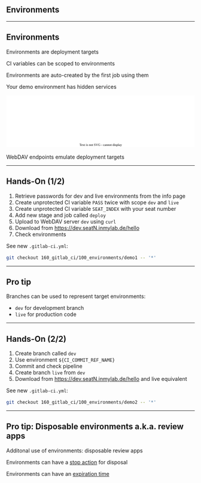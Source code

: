 <!-- .slide: id="gitlab_environments" class="vertical-center" -->

<i class="fa-duotone fa-fence fa-8x fa-duotone-colors" style="float: right; color: grey;"></i>

## Environments

---

## Environments

Environments are deployment targets [](https://docs.gitlab.com/ee/ci/environments/)

CI variables can be scoped to environments

Environments are auto-created by the first job using them

Your demo environment has hidden services

![](160_gitlab_ci/100_environments/webdav.drawio.svg) <!-- .element: style="width: 70%;" -->

WebDAV endpoints emulate deployment targets

---

## Hands-On (1/2) [<i class="fa fa-comment-code"></i>](https://github.com/nicholasdille/container-slides/tree/160_gitlab_ci/100_environments/demo1 "100_environments/demo1")

1. Retrieve passwords for dev and live environments from the info page
1. Create unprotected CI variable `PASS` twice with scope `dev` and `live`
1. Create unprotected CI variable `SEAT_INDEX` with your seat number
1. Add new stage and job called `deploy`
1. Upload to WebDAV server `dev` using `curl`
1. Download from https://dev.seatN.inmylab.de/hello
1. Check environments

See new `.gitlab-ci.yml`:

```bash
git checkout 160_gitlab_ci/100_environments/demo1 -- '*'
```

---

## Pro tip

Branches can be used to represent target environments:

- `dev` for development branch
- `live` for production code

---

## Hands-On (2/2) [<i class="fa fa-comment-code"></i>](https://github.com/nicholasdille/container-slides/tree/160_gitlab_ci/100_environments/demo2 "100_environments/demo2")

1. Create branch called `dev`
1. Use environment `${CI_COMMIT_REF_NAME}`
1. Commit and check pipeline
1. Create branch `live` from `dev`
1. Download from https://dev.seatN.inmylab.de/hello and live equivalent

See new `.gitlab-ci.yml`:

```bash
git checkout 160_gitlab_ci/100_environments/demo2 -- '*'
```

---

## Pro tip: Disposable environments a.k.a. review apps

Additonal use of environments: disposable review apps

Environments can have a [stop action](https://docs.gitlab.com/ee/ci/environments/index.html#stopping-an-environment) for disposal

Environments can have an [expiration time](https://docs.gitlab.com/ee/ci/yaml/#environmentauto_stop_in)
